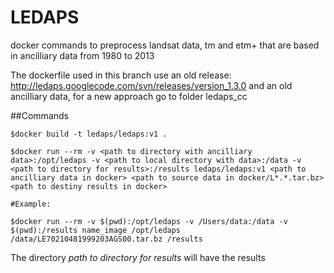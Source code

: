 # LEDAPS
docker commands to preprocess landsat data, tm and etm+ that are based in ancilliary data from 1980 to 2013

The dockerfile used in this branch use an old release: http://ledaps.googlecode.com/svn/releases/version_1.3.0 and an old ancilliary data,
for a new approach go to folder ledaps_cc

##Commands
```
$docker build -t ledaps/ledaps:v1 .

$docker run --rm -v <path to directory with ancilliary data>:/opt/ledaps -v <path to local directory with data>:/data -v <path to directory for results>:/results ledaps/ledaps:v1 <path to ancilliary data in docker> <path to source data in docker/L*.*.tar.bz> <path to destiny results in docker>

#Example:

$docker run --rm -v $(pwd):/opt/ledaps -v /Users/data:/data -v $(pwd):/results name_image /opt/ledaps /data/LE70210481999203AGS00.tar.bz /results
```
The directory *path to directory for results* will have the results


